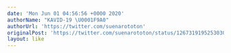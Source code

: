 ```yaml
---
date: 'Mon Jun 01 04:56:56 +0000 2020'
authorName: "KAVID-19 \U0001F9A0"
authorUrl: 'https://twitter.com/suenarototon'
originalPost: 'https://twitter.com/suenarototon/status/1267319195253030912'
layout: like
---
```

